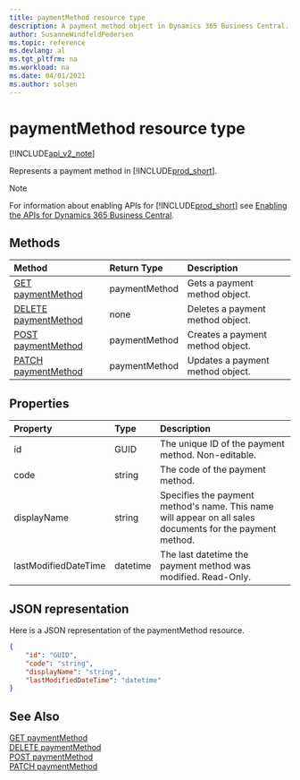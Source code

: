 ```yaml
---
title: paymentMethod resource type  
description: A payment method object in Dynamics 365 Business Central.
author: SusanneWindfeldPedersen
ms.topic: reference
ms.devlang: al
ms.tgt_pltfrm: na
ms.workload: na
ms.date: 04/01/2021
ms.author: solsen
---
```


# paymentMethod resource type

[!INCLUDE[api_v2_note](../../../includes/api_v2_note.md)]

<!-- START>DO_NOT_EDIT -->
<!-- IMPORTANT:Do not edit any of the content between here and the END>DO_NOT_EDIT. -->
Represents a payment method in [!INCLUDE[prod_short](../../../includes/prod_short.md)].

> [!NOTE]
> For information about enabling APIs for [!INCLUDE[prod_short](../../../includes/prod_short.md)] see [Enabling the APIs for Dynamics 365 Business Central](../enabling-apis-for-dynamics-nav.md).

## Methods

| Method | Return Type|Description |
|:--------------------|:-----------|:-------------------------|
|[GET paymentMethod](../api/dynamics_paymentmethod_get.md)|paymentMethod|Gets a payment method object.|
|[DELETE paymentMethod](../api/dynamics_paymentmethod_delete.md)|none|Deletes a payment method object.|
|[POST paymentMethod](../api/dynamics_paymentmethod_create.md)|paymentMethod|Creates a payment method object.|
|[PATCH paymentMethod](../api/dynamics_paymentmethod_update.md)|paymentMethod|Updates a payment method object.|



## Properties

| Property           | Type   |Description     |
|:-------------------|:-------|:---------------|
|id|GUID|The unique ID of the payment method. Non-editable.|
|code|string|The code of the payment method.|
|displayName|string|Specifies the payment method's name. This name will appear on all sales documents for the payment method.|
|lastModifiedDateTime|datetime|The last datetime the payment method was modified. Read-Only.|

## JSON representation

Here is a JSON representation of the paymentMethod resource.


```json
{
    "id": "GUID",
    "code": "string",
    "displayName": "string",
    "lastModifiedDateTime": "datetime"
}
```
<!-- IMPORTANT: END>DO_NOT_EDIT -->



## See Also
[GET paymentMethod](../api/dynamics_paymentMethod_Get.md)  
[DELETE paymentMethod](../api/dynamics_paymentMethod_Delete.md)  
[POST paymentMethod](../api/dynamics_paymentMethod_Create.md)  
[PATCH paymentMethod](../api/dynamics_paymentMethod_Update.md)
